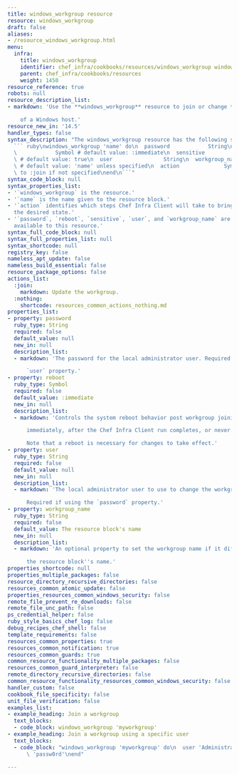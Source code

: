 ```yaml
---
title: windows_workgroup resource
resource: windows_workgroup
draft: false
aliases:
- /resource_windows_workgroup.html
menu:
  infra:
    title: windows_workgroup
    identifier: chef_infra/cookbooks/resources/windows_workgroup windows_workgroup
    parent: chef_infra/cookbooks/resources
    weight: 1450
resource_reference: true
robots: null
resource_description_list:
- markdown: 'Use the **windows_workgroup** resource to join or change the workgroup

    of a Windows host.'
resource_new_in: '14.5'
handler_types: false
syntax_description: "The windows_workgroup resource has the following syntax:\n\n\
  ``` ruby\nwindows_workgroup 'name' do\n  password            String\n  reboot  \
  \            Symbol # default value: :immediate\n  sensitive           true, false\
  \ # default value: true\n  user                String\n  workgroup_name      String\
  \ # default value: 'name' unless specified\n  action              Symbol # defaults\
  \ to :join if not specified\nend\n```"
syntax_code_block: null
syntax_properties_list:
- '`windows_workgroup` is the resource.'
- '`name` is the name given to the resource block.'
- '`action` identifies which steps Chef Infra Client will take to bring the node into
  the desired state.'
- '`password`, `reboot`, `sensitive`, `user`, and `workgroup_name` are the properties
  available to this resource.'
syntax_full_code_block: null
syntax_full_properties_list: null
syntax_shortcode: null
registry_key: false
nameless_apt_update: false
nameless_build_essential: false
resource_package_options: false
actions_list:
  :join:
    markdown: Update the workgroup.
  :nothing:
    shortcode: resources_common_actions_nothing.md
properties_list:
- property: password
  ruby_type: String
  required: false
  default_value: null
  new_in: null
  description_list:
  - markdown: 'The password for the local administrator user. Required if using the

      `user` property.'
- property: reboot
  ruby_type: Symbol
  required: false
  default_value: :immediate
  new_in: null
  description_list:
  - markdown: 'Controls the system reboot behavior post workgroup joining. Reboot

      immediately, after the Chef Infra Client run completes, or never.

      Note that a reboot is necessary for changes to take effect.'
- property: user
  ruby_type: String
  required: false
  default_value: null
  new_in: null
  description_list:
  - markdown: 'The local administrator user to use to change the workgroup.

      Required if using the `password` property.'
- property: workgroup_name
  ruby_type: String
  required: false
  default_value: The resource block's name
  new_in: null
  description_list:
  - markdown: 'An optional property to set the workgroup name if it differs from

      the resource block''s name.'
properties_shortcode: null
properties_multiple_packages: false
resource_directory_recursive_directories: false
resources_common_atomic_update: false
properties_resources_common_windows_security: false
remote_file_prevent_re_downloads: false
remote_file_unc_path: false
ps_credential_helper: false
ruby_style_basics_chef_log: false
debug_recipes_chef_shell: false
template_requirements: false
resources_common_properties: true
resources_common_notification: true
resources_common_guards: true
common_resource_functionality_multiple_packages: false
resources_common_guard_interpreter: false
remote_directory_recursive_directories: false
common_resource_functionality_resources_common_windows_security: false
handler_custom: false
cookbook_file_specificity: false
unit_file_verification: false
examples_list:
- example_heading: Join a workgroup
  text_blocks:
  - code_block: windows_workgroup 'myworkgroup'
- example_heading: Join a workgroup using a specific user
  text_blocks:
  - code_block: "windows_workgroup 'myworkgroup' do\n  user 'Administrator'\n  password\
      \ 'passw0rd'\nend"

---
```

